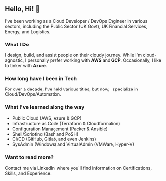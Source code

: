 ## Hello, Hi! 👋 

I've been working as a Cloud Developer / DevOps Engineer in various sectors, including the Public Sector (UK Govt), UK Financial Services, Energy, and Logistics.

### What I Do

I design, build, and assist people on their cloudy journey. While I'm cloud-agnostic, I personally prefer working with **AWS** and **GCP**. Occasionally, I like to tinker with **Azure**.

### How long have I been in Tech

For over a decade, I've held various titles, but now, I specialize in Cloud/DevOps/Automation.

### What I've learned along the way

- Public Cloud (AWS, Azure & GCP)
- Infrastructure as Code (Terraform & Cloudformation)
- Configuration Management (Packer & Ansible)
- Shell/Scripting (Bash and PoSH)
- CI/CD (GitHub, Gitlab, and even Jenkins)
- SysAdmin (Windows) and VirtualAdmin (VMWare, Hyper-V)

### Want to read more?

Contact me via LinkedIn, where you'll find information on Certifications, Skills, and Experience.
